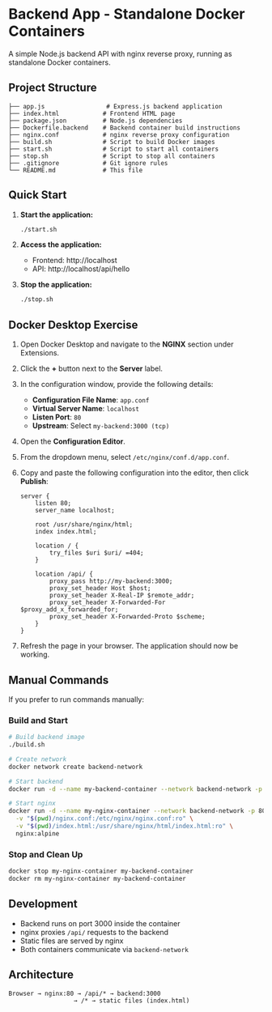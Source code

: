 # Backend App - Standalone Docker Containers

A simple Node.js backend API with nginx reverse proxy, running as standalone Docker containers.

## Project Structure

```
├── app.js                 # Express.js backend application
├── index.html            # Frontend HTML page
├── package.json          # Node.js dependencies
├── Dockerfile.backend    # Backend container build instructions
├── nginx.conf            # nginx reverse proxy configuration
├── build.sh              # Script to build Docker images
├── start.sh              # Script to start all containers
├── stop.sh               # Script to stop all containers
├── .gitignore            # Git ignore rules
└── README.md             # This file
```

## Quick Start

1. **Start the application:**
   ```bash
   ./start.sh
   ```

2. **Access the application:**
   - Frontend: http://localhost
   - API: http://localhost/api/hello

3. **Stop the application:**
   ```bash
   ./stop.sh
   ```

## Docker Desktop Exercise

1. Open Docker Desktop and navigate to the **NGINX** section under Extensions.
2. Click the **+** button next to the **Server** label.
3. In the configuration window, provide the following details:

   - **Configuration File Name**: `app.conf`
   - **Virtual Server Name**: `localhost`
   - **Listen Port**: `80`
   - **Upstream**: Select `my-backend:3000 (tcp)`

4. Open the **Configuration Editor**.
5. From the dropdown menu, select `/etc/nginx/conf.d/app.conf`.
6. Copy and paste the following configuration into the editor, then click **Publish**:

   ```nginx
   server {
       listen 80;
       server_name localhost;
       
       root /usr/share/nginx/html;
       index index.html;
       
       location / {
           try_files $uri $uri/ =404;
       }
       
       location /api/ {
           proxy_pass http://my-backend:3000;
           proxy_set_header Host $host;
           proxy_set_header X-Real-IP $remote_addr;
           proxy_set_header X-Forwarded-For $proxy_add_x_forwarded_for;
           proxy_set_header X-Forwarded-Proto $scheme;
       }
   }
   ```

7. Refresh the page in your browser. The application should now be working.

## Manual Commands

If you prefer to run commands manually:

### Build and Start
```bash
# Build backend image
./build.sh

# Create network
docker network create backend-network

# Start backend
docker run -d --name my-backend-container --network backend-network -p 3000:3000 my-backend-app

# Start nginx
docker run -d --name my-nginx-container --network backend-network -p 80:80 \
  -v "$(pwd)/nginx.conf:/etc/nginx/nginx.conf:ro" \
  -v "$(pwd)/index.html:/usr/share/nginx/html/index.html:ro" \
  nginx:alpine
```

### Stop and Clean Up
```bash
docker stop my-nginx-container my-backend-container
docker rm my-nginx-container my-backend-container
```

## Development

- Backend runs on port 3000 inside the container
- nginx proxies `/api/` requests to the backend
- Static files are served by nginx
- Both containers communicate via `backend-network`

## Architecture

```
Browser → nginx:80 → /api/* → backend:3000
                  → /* → static files (index.html)
```
